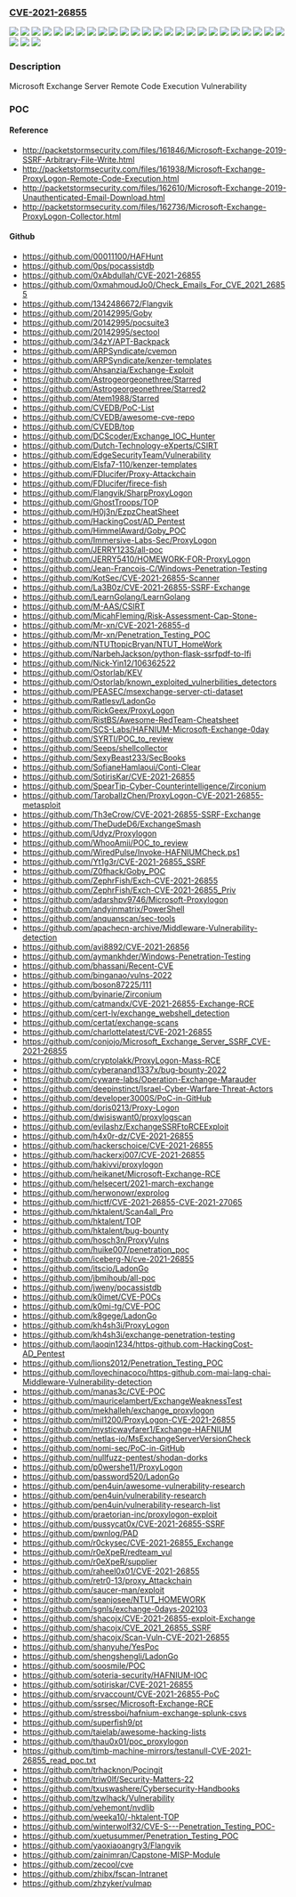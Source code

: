 ### [CVE-2021-26855](https://cve.mitre.org/cgi-bin/cvename.cgi?name=CVE-2021-26855)
![](https://img.shields.io/static/v1?label=Product&message=Microsoft%20Exchange%20Server%202013%20Cumulative%20Update%2021&color=blue)
![](https://img.shields.io/static/v1?label=Product&message=Microsoft%20Exchange%20Server%202013%20Cumulative%20Update%2022&color=blue)
![](https://img.shields.io/static/v1?label=Product&message=Microsoft%20Exchange%20Server%202013%20Cumulative%20Update%2023&color=blue)
![](https://img.shields.io/static/v1?label=Product&message=Microsoft%20Exchange%20Server%202016%20Cumulative%20Update%2010&color=blue)
![](https://img.shields.io/static/v1?label=Product&message=Microsoft%20Exchange%20Server%202016%20Cumulative%20Update%2011&color=blue)
![](https://img.shields.io/static/v1?label=Product&message=Microsoft%20Exchange%20Server%202016%20Cumulative%20Update%2012&color=blue)
![](https://img.shields.io/static/v1?label=Product&message=Microsoft%20Exchange%20Server%202016%20Cumulative%20Update%2013&color=blue)
![](https://img.shields.io/static/v1?label=Product&message=Microsoft%20Exchange%20Server%202016%20Cumulative%20Update%2014&color=blue)
![](https://img.shields.io/static/v1?label=Product&message=Microsoft%20Exchange%20Server%202016%20Cumulative%20Update%2015&color=blue)
![](https://img.shields.io/static/v1?label=Product&message=Microsoft%20Exchange%20Server%202016%20Cumulative%20Update%2016&color=blue)
![](https://img.shields.io/static/v1?label=Product&message=Microsoft%20Exchange%20Server%202016%20Cumulative%20Update%2017&color=blue)
![](https://img.shields.io/static/v1?label=Product&message=Microsoft%20Exchange%20Server%202016%20Cumulative%20Update%2018&color=blue)
![](https://img.shields.io/static/v1?label=Product&message=Microsoft%20Exchange%20Server%202016%20Cumulative%20Update%2019&color=blue)
![](https://img.shields.io/static/v1?label=Product&message=Microsoft%20Exchange%20Server%202016%20Cumulative%20Update%208&color=blue)
![](https://img.shields.io/static/v1?label=Product&message=Microsoft%20Exchange%20Server%202016%20Cumulative%20Update%209&color=blue)
![](https://img.shields.io/static/v1?label=Product&message=Microsoft%20Exchange%20Server%202019%20Cumulative%20Update%201&color=blue)
![](https://img.shields.io/static/v1?label=Product&message=Microsoft%20Exchange%20Server%202019%20Cumulative%20Update%202&color=blue)
![](https://img.shields.io/static/v1?label=Product&message=Microsoft%20Exchange%20Server%202019%20Cumulative%20Update%203&color=blue)
![](https://img.shields.io/static/v1?label=Product&message=Microsoft%20Exchange%20Server%202019%20Cumulative%20Update%204&color=blue)
![](https://img.shields.io/static/v1?label=Product&message=Microsoft%20Exchange%20Server%202019%20Cumulative%20Update%205&color=blue)
![](https://img.shields.io/static/v1?label=Product&message=Microsoft%20Exchange%20Server%202019%20Cumulative%20Update%206&color=blue)
![](https://img.shields.io/static/v1?label=Product&message=Microsoft%20Exchange%20Server%202019%20Cumulative%20Update%207&color=blue)
![](https://img.shields.io/static/v1?label=Product&message=Microsoft%20Exchange%20Server%202019%20Cumulative%20Update%208&color=blue)
![](https://img.shields.io/static/v1?label=Product&message=Microsoft%20Exchange%20Server%202019&color=blue)
![](https://img.shields.io/static/v1?label=Version&message=15.00.0%3C%20publication%20&color=brighgreen)
![](https://img.shields.io/static/v1?label=Version&message=15.01.0%3C%20publication%20&color=brighgreen)
![](https://img.shields.io/static/v1?label=Version&message=15.02.0%3C%20publication%20&color=brighgreen)
![](https://img.shields.io/static/v1?label=Vulnerability&message=Remote%20Code%20Execution&color=brighgreen)

### Description

Microsoft Exchange Server Remote Code Execution Vulnerability

### POC

#### Reference
- http://packetstormsecurity.com/files/161846/Microsoft-Exchange-2019-SSRF-Arbitrary-File-Write.html
- http://packetstormsecurity.com/files/161938/Microsoft-Exchange-ProxyLogon-Remote-Code-Execution.html
- http://packetstormsecurity.com/files/162610/Microsoft-Exchange-2019-Unauthenticated-Email-Download.html
- http://packetstormsecurity.com/files/162736/Microsoft-Exchange-ProxyLogon-Collector.html

#### Github
- https://github.com/00011100/HAFHunt
- https://github.com/0ps/pocassistdb
- https://github.com/0xAbdullah/CVE-2021-26855
- https://github.com/0xmahmoudJo0/Check_Emails_For_CVE_2021_26855
- https://github.com/1342486672/Flangvik
- https://github.com/20142995/Goby
- https://github.com/20142995/pocsuite3
- https://github.com/20142995/sectool
- https://github.com/34zY/APT-Backpack
- https://github.com/ARPSyndicate/cvemon
- https://github.com/ARPSyndicate/kenzer-templates
- https://github.com/Ahsanzia/Exchange-Exploit
- https://github.com/Astrogeorgeonethree/Starred
- https://github.com/Astrogeorgeonethree/Starred2
- https://github.com/Atem1988/Starred
- https://github.com/CVEDB/PoC-List
- https://github.com/CVEDB/awesome-cve-repo
- https://github.com/CVEDB/top
- https://github.com/DCScoder/Exchange_IOC_Hunter
- https://github.com/Dutch-Technology-eXperts/CSIRT
- https://github.com/EdgeSecurityTeam/Vulnerability
- https://github.com/Elsfa7-110/kenzer-templates
- https://github.com/FDlucifer/Proxy-Attackchain
- https://github.com/FDlucifer/firece-fish
- https://github.com/Flangvik/SharpProxyLogon
- https://github.com/GhostTroops/TOP
- https://github.com/H0j3n/EzpzCheatSheet
- https://github.com/HackingCost/AD_Pentest
- https://github.com/HimmelAward/Goby_POC
- https://github.com/Immersive-Labs-Sec/ProxyLogon
- https://github.com/JERRY123S/all-poc
- https://github.com/JERRY5410/HOMEWORK-FOR-ProxyLogon
- https://github.com/Jean-Francois-C/Windows-Penetration-Testing
- https://github.com/KotSec/CVE-2021-26855-Scanner
- https://github.com/La3B0z/CVE-2021-26855-SSRF-Exchange
- https://github.com/LearnGolang/LearnGolang
- https://github.com/M-AAS/CSIRT
- https://github.com/MicahFleming/Risk-Assessment-Cap-Stone-
- https://github.com/Mr-xn/CVE-2021-26855-d
- https://github.com/Mr-xn/Penetration_Testing_POC
- https://github.com/NTUTtopicBryan/NTUT_HomeWork
- https://github.com/NarbehJackson/python-flask-ssrfpdf-to-lfi
- https://github.com/Nick-Yin12/106362522
- https://github.com/Ostorlab/KEV
- https://github.com/Ostorlab/known_exploited_vulnerbilities_detectors
- https://github.com/PEASEC/msexchange-server-cti-dataset
- https://github.com/Ratlesv/LadonGo
- https://github.com/RickGeex/ProxyLogon
- https://github.com/RistBS/Awesome-RedTeam-Cheatsheet
- https://github.com/SCS-Labs/HAFNIUM-Microsoft-Exchange-0day
- https://github.com/SYRTI/POC_to_review
- https://github.com/Seeps/shellcollector
- https://github.com/SexyBeast233/SecBooks
- https://github.com/SofianeHamlaoui/Conti-Clear
- https://github.com/SotirisKar/CVE-2021-26855
- https://github.com/SpearTip-Cyber-Counterintelligence/Zirconium
- https://github.com/TaroballzChen/ProxyLogon-CVE-2021-26855-metasploit
- https://github.com/Th3eCrow/CVE-2021-26855-SSRF-Exchange
- https://github.com/TheDudeD6/ExchangeSmash
- https://github.com/Udyz/Proxylogon
- https://github.com/WhooAmii/POC_to_review
- https://github.com/WiredPulse/Invoke-HAFNIUMCheck.ps1
- https://github.com/Yt1g3r/CVE-2021-26855_SSRF
- https://github.com/Z0fhack/Goby_POC
- https://github.com/ZephrFish/Exch-CVE-2021-26855
- https://github.com/ZephrFish/Exch-CVE-2021-26855_Priv
- https://github.com/adarshpv9746/Microsoft-Proxylogon
- https://github.com/andyinmatrix/PowerShell
- https://github.com/anquanscan/sec-tools
- https://github.com/apachecn-archive/Middleware-Vulnerability-detection
- https://github.com/avi8892/CVE-2021-26856
- https://github.com/aymankhder/Windows-Penetration-Testing
- https://github.com/bhassani/Recent-CVE
- https://github.com/binganao/vulns-2022
- https://github.com/boson87225/111
- https://github.com/byinarie/Zirconium
- https://github.com/catmandx/CVE-2021-26855-Exchange-RCE
- https://github.com/cert-lv/exchange_webshell_detection
- https://github.com/certat/exchange-scans
- https://github.com/charlottelatest/CVE-2021-26855
- https://github.com/conjojo/Microsoft_Exchange_Server_SSRF_CVE-2021-26855
- https://github.com/cryptolakk/ProxyLogon-Mass-RCE
- https://github.com/cyberanand1337x/bug-bounty-2022
- https://github.com/cyware-labs/Operation-Exchange-Marauder
- https://github.com/deepinstinct/Israel-Cyber-Warfare-Threat-Actors
- https://github.com/developer3000S/PoC-in-GitHub
- https://github.com/doris0213/Proxy-Logon
- https://github.com/dwisiswant0/proxylogscan
- https://github.com/evilashz/ExchangeSSRFtoRCEExploit
- https://github.com/h4x0r-dz/CVE-2021-26855
- https://github.com/hackerschoice/CVE-2021-26855
- https://github.com/hackerxj007/CVE-2021-26855
- https://github.com/hakivvi/proxylogon
- https://github.com/heikanet/Microsoft-Exchange-RCE
- https://github.com/helsecert/2021-march-exchange
- https://github.com/herwonowr/exprolog
- https://github.com/hictf/CVE-2021-26855-CVE-2021-27065
- https://github.com/hktalent/Scan4all_Pro
- https://github.com/hktalent/TOP
- https://github.com/hktalent/bug-bounty
- https://github.com/hosch3n/ProxyVulns
- https://github.com/huike007/penetration_poc
- https://github.com/iceberg-N/cve-2021-26855
- https://github.com/itscio/LadonGo
- https://github.com/jbmihoub/all-poc
- https://github.com/jweny/pocassistdb
- https://github.com/k0imet/CVE-POCs
- https://github.com/k0mi-tg/CVE-POC
- https://github.com/k8gege/LadonGo
- https://github.com/kh4sh3i/ProxyLogon
- https://github.com/kh4sh3i/exchange-penetration-testing
- https://github.com/laoqin1234/https-github.com-HackingCost-AD_Pentest
- https://github.com/lions2012/Penetration_Testing_POC
- https://github.com/lovechinacoco/https-github.com-mai-lang-chai-Middleware-Vulnerability-detection
- https://github.com/manas3c/CVE-POC
- https://github.com/mauricelambert/ExchangeWeaknessTest
- https://github.com/mekhalleh/exchange_proxylogon
- https://github.com/mil1200/ProxyLogon-CVE-2021-26855
- https://github.com/mysticwayfarer1/Exchange-HAFNIUM
- https://github.com/netlas-io/MsExchangeServerVersionCheck
- https://github.com/nomi-sec/PoC-in-GitHub
- https://github.com/nullfuzz-pentest/shodan-dorks
- https://github.com/p0wershe11/ProxyLogon
- https://github.com/password520/LadonGo
- https://github.com/pen4uin/awesome-vulnerability-research
- https://github.com/pen4uin/vulnerability-research
- https://github.com/pen4uin/vulnerability-research-list
- https://github.com/praetorian-inc/proxylogon-exploit
- https://github.com/pussycat0x/CVE-2021-26855-SSRF
- https://github.com/pwnlog/PAD
- https://github.com/r0ckysec/CVE-2021-26855_Exchange
- https://github.com/r0eXpeR/redteam_vul
- https://github.com/r0eXpeR/supplier
- https://github.com/raheel0x01/CVE-2021-26855
- https://github.com/retr0-13/proxy_Attackchain
- https://github.com/saucer-man/exploit
- https://github.com/seanjosee/NTUT_HOMEWORK
- https://github.com/sgnls/exchange-0days-202103
- https://github.com/shacojx/CVE-2021-26855-exploit-Exchange
- https://github.com/shacojx/CVE_2021_26855_SSRF
- https://github.com/shacojx/Scan-Vuln-CVE-2021-26855
- https://github.com/shanyuhe/YesPoc
- https://github.com/shengshengli/LadonGo
- https://github.com/soosmile/POC
- https://github.com/soteria-security/HAFNIUM-IOC
- https://github.com/sotiriskar/CVE-2021-26855
- https://github.com/srvaccount/CVE-2021-26855-PoC
- https://github.com/ssrsec/Microsoft-Exchange-RCE
- https://github.com/stressboi/hafnium-exchange-splunk-csvs
- https://github.com/superfish9/pt
- https://github.com/taielab/awesome-hacking-lists
- https://github.com/thau0x01/poc_proxylogon
- https://github.com/timb-machine-mirrors/testanull-CVE-2021-26855_read_poc.txt
- https://github.com/trhacknon/Pocingit
- https://github.com/triw0lf/Security-Matters-22
- https://github.com/txuswashere/Cybersecurity-Handbooks
- https://github.com/tzwlhack/Vulnerability
- https://github.com/vehemont/nvdlib
- https://github.com/weeka10/-hktalent-TOP
- https://github.com/winterwolf32/CVE-S---Penetration_Testing_POC-
- https://github.com/xuetusummer/Penetration_Testing_POC
- https://github.com/yaoxiaoangry3/Flangvik
- https://github.com/zainimran/Capstone-MISP-Module
- https://github.com/zecool/cve
- https://github.com/zhibx/fscan-Intranet
- https://github.com/zhzyker/vulmap

